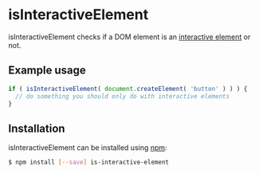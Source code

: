 # isInteractiveElement

isInteractiveElement checks if a DOM element is an [interactive element](https://developers.whatwg.org/content-models.html#interactive-content) or not.

## Example usage

```javascript
if ( isInteractiveElement( document.createElement( 'button' ) ) ) {
  // do something you should only do with interactive elements
}
```

## Installation

isInteractiveElement can be installed using [npm](https://npmjs.com):

```bash
$ npm install [--save] is-interactive-element
```

